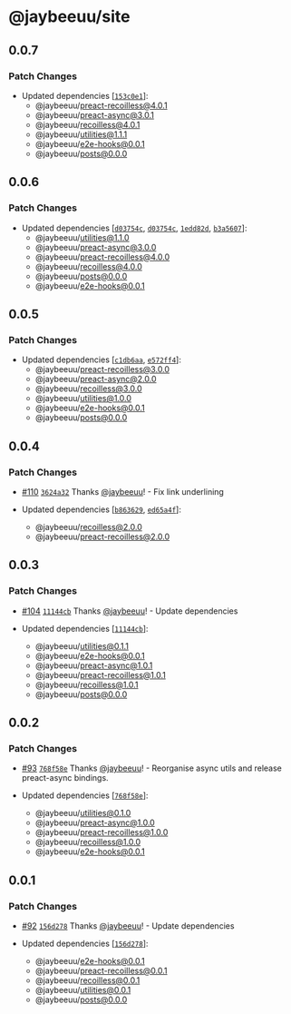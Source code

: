 # @jaybeeuu/site

## 0.0.7

### Patch Changes

- Updated dependencies [[`153c0e1`](https://github.com/jaybeeuu/jaybeeuu-dev/commit/153c0e190ca5ae677ddb0556ff5305c2c8916163)]:
  - @jaybeeuu/preact-recoilless@4.0.1
  - @jaybeeuu/preact-async@3.0.1
  - @jaybeeuu/recoilless@4.0.1
  - @jaybeeuu/utilities@1.1.1
  - @jaybeeuu/e2e-hooks@0.0.1
  - @jaybeeuu/posts@0.0.0

## 0.0.6

### Patch Changes

- Updated dependencies [[`d03754c`](https://github.com/jaybeeuu/jaybeeuu-dev/commit/d03754cf9ca4a0b8454fc8d67bb47223bca8088d), [`d03754c`](https://github.com/jaybeeuu/jaybeeuu-dev/commit/d03754cf9ca4a0b8454fc8d67bb47223bca8088d), [`1edd82d`](https://github.com/jaybeeuu/jaybeeuu-dev/commit/1edd82dbef12a5714a4ded8503f08e34a310a6d4), [`b3a5607`](https://github.com/jaybeeuu/jaybeeuu-dev/commit/b3a5607fae8b3c8f26005971d7fb01e77132aa93)]:
  - @jaybeeuu/utilities@1.1.0
  - @jaybeeuu/preact-async@3.0.0
  - @jaybeeuu/preact-recoilless@4.0.0
  - @jaybeeuu/recoilless@4.0.0
  - @jaybeeuu/posts@0.0.0
  - @jaybeeuu/e2e-hooks@0.0.1

## 0.0.5

### Patch Changes

- Updated dependencies [[`c1db6aa`](https://github.com/jaybeeuu/jaybeeuu-dev/commit/c1db6aa956a8ee8a1eb6384587e56166a24cf909), [`e572ff4`](https://github.com/jaybeeuu/jaybeeuu-dev/commit/e572ff48b30395d00d747bd3a76a988f251c2786)]:
  - @jaybeeuu/preact-recoilless@3.0.0
  - @jaybeeuu/preact-async@2.0.0
  - @jaybeeuu/recoilless@3.0.0
  - @jaybeeuu/utilities@1.0.0
  - @jaybeeuu/e2e-hooks@0.0.1
  - @jaybeeuu/posts@0.0.0

## 0.0.4

### Patch Changes

- [#110](https://github.com/jaybeeuu/jaybeeuu-dev/pull/110) [`3624a32`](https://github.com/jaybeeuu/jaybeeuu-dev/commit/3624a32b95fb53989f1675f9e996434680586287) Thanks [@jaybeeuu](https://github.com/jaybeeuu)! - Fix link underlining

- Updated dependencies [[`b863629`](https://github.com/jaybeeuu/jaybeeuu-dev/commit/b8636297cc71379e7610c9bb8699d2fba6678fa8), [`ed65a4f`](https://github.com/jaybeeuu/jaybeeuu-dev/commit/ed65a4f6d343a4eedcb250437709c82103e1d195)]:
  - @jaybeeuu/recoilless@2.0.0
  - @jaybeeuu/preact-recoilless@2.0.0

## 0.0.3

### Patch Changes

- [#104](https://github.com/jaybeeuu/jaybeeuu-dev/pull/104) [`11144cb`](https://github.com/jaybeeuu/jaybeeuu-dev/commit/11144cbe8a0b3eb65f0549a082f2d7668a10fe75) Thanks [@jaybeeuu](https://github.com/jaybeeuu)! - Update dependencies

- Updated dependencies [[`11144cb`](https://github.com/jaybeeuu/jaybeeuu-dev/commit/11144cbe8a0b3eb65f0549a082f2d7668a10fe75)]:
  - @jaybeeuu/utilities@0.1.1
  - @jaybeeuu/e2e-hooks@0.0.1
  - @jaybeeuu/preact-async@1.0.1
  - @jaybeeuu/preact-recoilless@1.0.1
  - @jaybeeuu/recoilless@1.0.1
  - @jaybeeuu/posts@0.0.0

## 0.0.2

### Patch Changes

- [#93](https://github.com/jaybeeuu/jaybeeuu-dev/pull/93) [`768f58e`](https://github.com/jaybeeuu/jaybeeuu-dev/commit/768f58e3a311e89fc2491029bcc2fd5c3e4af686) Thanks [@jaybeeuu](https://github.com/jaybeeuu)! - Reorganise async utils and release preact-async bindings.

- Updated dependencies [[`768f58e`](https://github.com/jaybeeuu/jaybeeuu-dev/commit/768f58e3a311e89fc2491029bcc2fd5c3e4af686)]:
  - @jaybeeuu/utilities@0.1.0
  - @jaybeeuu/preact-async@1.0.0
  - @jaybeeuu/preact-recoilless@1.0.0
  - @jaybeeuu/recoilless@1.0.0
  - @jaybeeuu/e2e-hooks@0.0.1

## 0.0.1

### Patch Changes

- [#92](https://github.com/jaybeeuu/jaybeeuu-dev/pull/92) [`156d278`](https://github.com/jaybeeuu/jaybeeuu-dev/commit/156d278a0956cb4ef6e30f9df370f3c95aa7b93a) Thanks [@jaybeeuu](https://github.com/jaybeeuu)! - Update dependencies

- Updated dependencies [[`156d278`](https://github.com/jaybeeuu/jaybeeuu-dev/commit/156d278a0956cb4ef6e30f9df370f3c95aa7b93a)]:
  - @jaybeeuu/e2e-hooks@0.0.1
  - @jaybeeuu/preact-recoilless@0.0.1
  - @jaybeeuu/recoilless@0.0.1
  - @jaybeeuu/utilities@0.0.1
  - @jaybeeuu/posts@0.0.0
